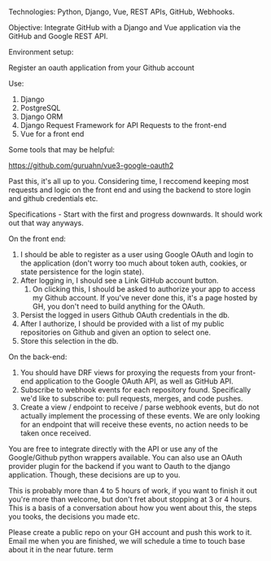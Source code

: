 Technologies: Python, Django, Vue, REST APIs, GitHub, Webhooks.

Objective: Integrate GitHub with a Django and Vue application via the GitHub and Google REST API.

Environment setup:

Register an oauth application from your Github account

Use:
  1. Django
  2. PostgreSQL
  3. Django ORM
  4. Django Request Framework for API Requests to the front-end
  5. Vue for a front end

Some tools that may be helpful:

https://github.com/guruahn/vue3-google-oauth2

Past this, it's all up to you. Considering time, I reccomend keeping most requests and logic on the front end and using the backend to store login and github credentials etc. 

Specifications - Start with the first and progress downwards. It should work out that way anyways.

On the front end:

1. I should be able to register as a user using Google OAuth and login to the application (don't worry too much about token auth, cookies, or state persistence for the login state). 
3. After logging in, I should see a Link GitHub account button.
    1. On clicking this, I should be asked to authorize your app to access my Github account. If you've never done this, it's a page hosted by GH, you don't need to build anything for the OAuth.
5. Persist the logged in users Github OAuth credentials in the db.
6. After I authorize, I should be provided with a list of my public repositories on Github and given an option to select one.
7. Store this selection in the db.

On the back-end:
1. You should have DRF views for proxying the requests from your front-end application to the Google OAuth API, as well as GitHub API.
2. Subscribe to webhook events for each repository found. Specifically we'd like to subscribe to: pull requests, merges, and code pushes.
3. Create a view / endpoint to receive / parse webhook events, but do not actually implement the processing of these events. We are only looking for an endpoint that will receive these events, no action needs to be taken once received.

You are free to integrate directly with the API or use any of the Google/Github python wrappers available. You can also use an OAuth provider plugin for the backend if you want to Oauth to the django application. Though, these decisions are up to you. 

This is probably more than 4 to 5 hours of work, if you want to finish it out
you're more than welcome, but don't fret about stopping at 3 or 4 hours. This is
a basis of a conversation about how you went about this, the steps you tooks,
the decisions you made etc.

Please create a public repo on your GH account and push this work to it. Email me when you are finished, we will schedule a time to touch base about it in the near future.
term